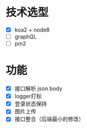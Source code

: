 # 技术选型
- [x] koa2 + node8
- [ ] graphQL
- [ ] pm2

# 功能
- [x] 接口解析 json body
- [x] logger打标
- [x] 登录状态保持
- [x] 图片上传
- [x] 接口整合（后端最小的修改）